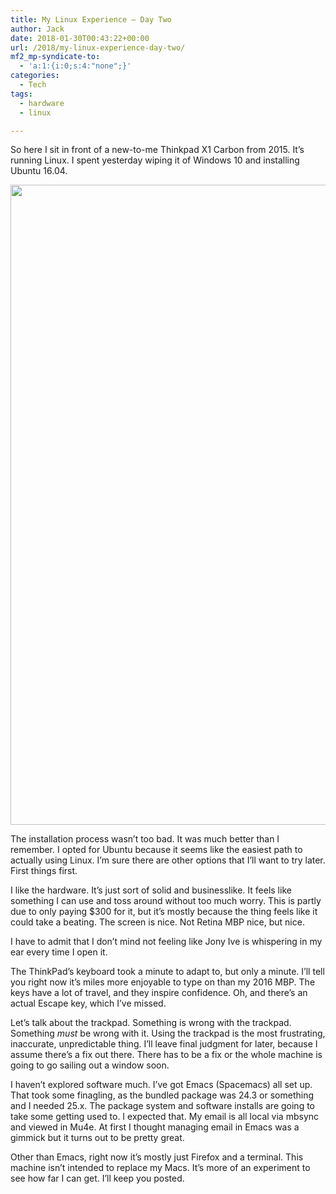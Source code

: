```yaml
---
title: My Linux Experience – Day Two
author: Jack
date: 2018-01-30T00:43:22+00:00
url: /2018/my-linux-experience-day-two/
mf2_mp-syndicate-to:
  - 'a:1:{i:0;s:4:"none";}'
categories:
  - Tech
tags:
  - hardware
  - linux

---
```

So here I sit in front of a new-to-me Thinkpad X1 Carbon from 2015. It&#8217;s running Linux. I spent yesterday wiping it of Windows 10 and installing Ubuntu 16.04.

<img class="alignnone size-large wp-image-868" src="/img/2018/01/File-Jan-29-7-12-35-PM-946x1024.jpeg" alt="" width="946" height="1024" srcset="/img/2018/01/File-Jan-29-7-12-35-PM-946x1024.jpeg 946w, /img/2018/01/File-Jan-29-7-12-35-PM-277x300.jpeg 277w, /img/2018/01/File-Jan-29-7-12-35-PM-768x832.jpeg 768w, /img/2018/01/File-Jan-29-7-12-35-PM-750x812.jpeg 750w" sizes="(max-width: 946px) 100vw, 946px" />

The installation process wasn&#8217;t too bad. It was much better than I remember. I opted for Ubuntu because it seems like the easiest path to actually using Linux. I&#8217;m sure there are other options that I&#8217;ll want to try later. First things first.

I like the hardware. It&#8217;s just sort of solid and businesslike. It feels like something I can use and toss around without too much worry. This is partly due to only paying $300 for it, but it&#8217;s mostly because the thing feels like it could take a beating. The screen is nice. Not Retina MBP nice, but nice.

I have to admit that I don&#8217;t mind not feeling like Jony Ive is whispering in my ear every time I open it.

The ThinkPad&#8217;s keyboard took a minute to adapt to, but only a minute. I&#8217;ll tell you right now it&#8217;s miles more enjoyable to type on than my 2016 MBP. The keys have a lot of travel, and they inspire confidence. Oh, and there&#8217;s an actual Escape key, which I&#8217;ve missed.

Let&#8217;s talk about the trackpad. Something is wrong with the trackpad. Something _must_ be wrong with it. Using the trackpad is the most frustrating, inaccurate, unpredictable thing. I&#8217;ll leave final judgment for later, because I assume there&#8217;s a fix out there. There has to be a fix or the whole machine is going to go sailing out a window soon.

I haven&#8217;t explored software much. I&#8217;ve got Emacs (Spacemacs) all set up. That took some finagling, as the bundled package was 24.3 or something and I needed 25.x. The package system and software installs are going to take some getting used to. I expected that. My email is all local via mbsync and viewed in Mu4e. At first I thought managing email in Emacs was a gimmick but it turns out to be pretty great.

Other than Emacs, right now it&#8217;s mostly just Firefox and a terminal. This machine isn&#8217;t intended to replace my Macs. It&#8217;s more of an experiment to see how far I can get. I&#8217;ll keep you posted.

&nbsp;